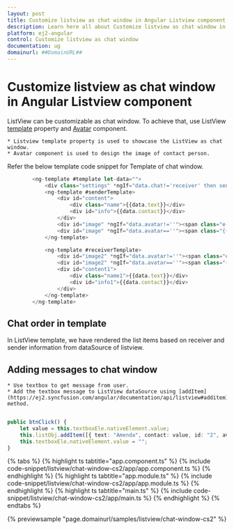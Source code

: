 ```yaml
---
layout: post
title: Customize listview as chat window in Angular Listview component | Syncfusion
description: Learn here all about Customize listview as chat window in Syncfusion Angular Listview component of Syncfusion Essential JS 2 and more.
platform: ej2-angular
control: Customize listview as chat window 
documentation: ug
domainurl: ##DomainURL##
---
```


# Customize listview as chat window in Angular Listview component

ListView can be customizable as chat window. To achieve that, use ListView [template](https://ej2.syncfusion.com/angular/documentation/api/listview#template) property and [Avatar](https://ej2.syncfusion.com/angular/documentation/avatar/getting-started) component.

    * Listview template property is used to showcase the ListView as chat window.
    * Avatar component is used to design the image of contact person.

Refer the below template code snippet for Template of chat window.

```typescript
        <ng-template #template let-data="">
            <div class="settings" *ngIf="data.chat!='receiver' then senderTemplate else receiverTemplate "></div>
            <ng-template #senderTemplate>
                <div id="content">
                    <div class="name">{{data.text}}</div>
                    <div id="info">{{data.contact}}</div>
                </div>
                <div id="image" *ngIf="data.avatar!=''"><span class="e-avatar img1 e-avatar-circle">{{data.avatar}}</span></div>
                <div id="image" *ngIf="data.avatar==''"><span class="{{data.pic}} img1 e-avatar e-avatar-circle"> </span></div>
            </ng-template>

            <ng-template #receiverTemplate>
                <div id="image2" *ngIf="data.avatar!=''"><span class="e-avatar img2 e-avatar-circle">{{data.avatar}}</span></div>
                <div id="image2" *ngIf="data.avatar==''"><span class="{{data.pic}} img2 e-avatar e-avatar-circle"> </span></div>
                <div id="content1">
                    <div class="name1">{{data.text}}</div>
                    <div id="info1">{{data.contact}}</div>
                </div>
            </ng-template>
        </ng-template>
```

## Chat order in template

In ListView template, we have rendered the list items based on receiver and sender information from dataSource of listview.

## Adding messages to chat window

    * Use textbox to get message from user.
    * Add the textbox message to ListView dataSource using [addItem](https://ej2.syncfusion.com/angular/documentation/api/listview#additem) method.

```typescript

public btnClick() {
    let value = this.textboxEle.nativeElement.value;
    this.listObj.addItem([{ text: "Amenda", contact: value, id: "2", avatar: "A", pic: "", chat: "receiver" }]);
    this.textboxEle.nativeElement.value = "";
}

```

{% tabs %}
{% highlight ts tabtitle="app.component.ts" %}
{% include code-snippet/listview/chat-window-cs2/app/app.component.ts %}
{% endhighlight %}
{% highlight ts tabtitle="app.module.ts" %}
{% include code-snippet/listview/chat-window-cs2/app/app.module.ts %}
{% endhighlight %}
{% highlight ts tabtitle="main.ts" %}
{% include code-snippet/listview/chat-window-cs2/app/main.ts %}
{% endhighlight %}
{% endtabs %}
  
{% previewsample "page.domainurl/samples/listview/chat-window-cs2" %}
